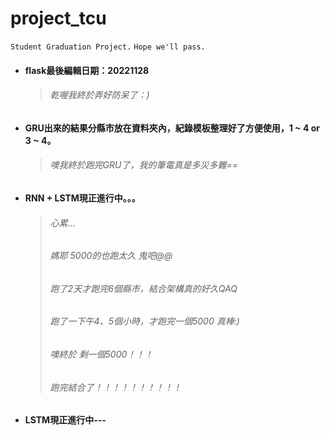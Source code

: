 # project_tcu
`Student Graduation Project.` `Hope we'll pass.` 

- #### flask最後編輯日期：20221128  
  >###### 乾喔我終於弄好防呆了：)  

- #### GRU出來的結果分縣市放在資料夾內，紀錄模板整理好了方便使用，1 ~ 4 or 3 ~ 4。  
  >###### 噢我終於跑完GRU了，我的筆電真是多災多難==  

- #### RNN + LSTM現正進行中。。。  
  >###### 心累... 
  >###### 媽耶 5000的也跑太久 鬼吧@@ 
  >###### 跑了2天才跑完6個縣市，結合架構真的好久QAQ  
  >###### 跑了一下午4、5個小時，才跑完一個5000 真棒:) 
  >###### 噢終於 剩一個5000！！！ 
  >###### 跑完結合了！！！！！！！！！！  
  
- #### LSTM現正進行中---
